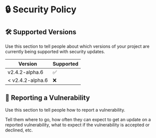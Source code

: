 # 🔒 Security Policy

## 🛠 Supported Versions

Use this section to tell people about which versions of your project are
currently being supported with security updates.

| Version          | Supported          |
| ---------------- | ------------------ |
| v2.4.2-alpha.6   | :white_check_mark: |
| < v2.4.2-alpha.6 | :x:                |

## 📢 Reporting a Vulnerability

Use this section to tell people how to report a vulnerability.

Tell them where to go, how often they can expect to get an update on a
reported vulnerability, what to expect if the vulnerability is accepted or
declined, etc.
